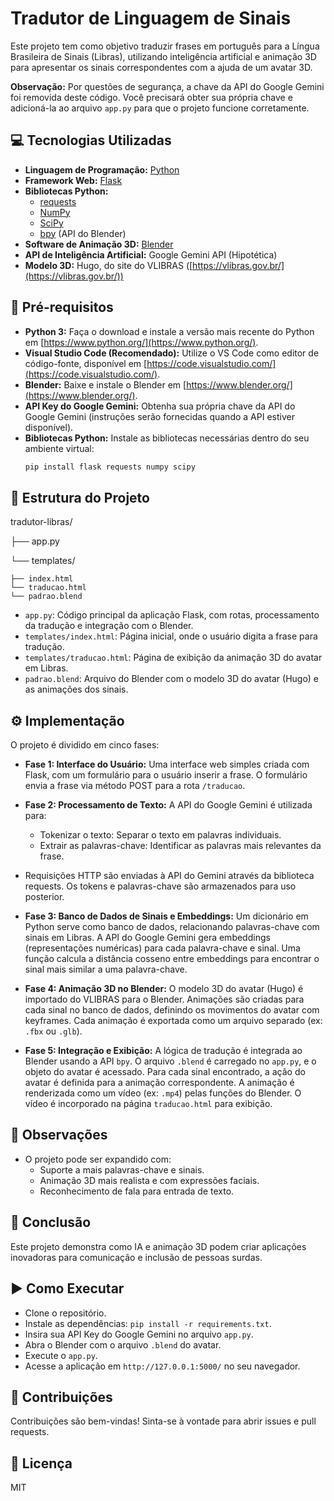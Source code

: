 # Tradutor de Linguagem de Sinais


Este projeto tem como objetivo traduzir frases em português para a Língua Brasileira de Sinais (Libras), utilizando inteligência artificial e animação 3D para apresentar os sinais correspondentes com a ajuda de um avatar 3D.

**Observação:** Por questões de segurança, a chave da API do Google Gemini foi removida deste código. Você precisará obter sua própria chave e adicioná-la ao arquivo `app.py` para que o projeto funcione corretamente. 

## 💻 Tecnologias Utilizadas

* **Linguagem de Programação:** [Python](https://www.python.org/)
* **Framework Web:** [Flask](https://flask.palletsprojects.com/en/2.2.x/)
* **Bibliotecas Python:**
    * [requests](https://docs.python-requests.org/en/latest/)
    * [NumPy](https://numpy.org/)
    * [SciPy](https://scipy.org/)
    * [bpy](https://docs.blender.org/api/current/bpy.ops.html) (API do Blender)
* **Software de Animação 3D:** [Blender](https://www.blender.org/)
* **API de Inteligência Artificial:** Google Gemini API (Hipotética)
* **Modelo 3D:** Hugo, do site do VLIBRAS ([https://vlibras.gov.br/](https://vlibras.gov.br/))

## 🚀 Pré-requisitos

* **Python 3:** Faça o download e instale a versão mais recente do Python em [https://www.python.org/](https://www.python.org/).
* **Visual Studio Code (Recomendado):** Utilize o VS Code como editor de código-fonte, disponível em [https://code.visualstudio.com/](https://code.visualstudio.com/).
* **Blender:** Baixe e instale o Blender em [https://www.blender.org/](https://www.blender.org/).
* **API Key do Google Gemini:** Obtenha sua própria chave da API do Google Gemini (instruções serão fornecidas quando a API estiver disponível).
* **Bibliotecas Python:** Instale as bibliotecas necessárias dentro do seu ambiente virtual:
  ```bash
  pip install flask requests numpy scipy

## 📂 Estrutura do Projeto

tradutor-libras/

├── app.py

└── templates/

    ├── index.html
    └── traducao.html
    └── padrao.blend

* `app.py`: Código principal da aplicação Flask, com rotas, processamento da tradução e integração com o Blender.
* `templates/index.html`: Página inicial, onde o usuário digita a frase para tradução.
* `templates/traducao.html`: Página de exibição da animação 3D do avatar em Libras.
* `padrao.blend`: Arquivo do Blender com o modelo 3D do avatar (Hugo) e as animações dos sinais.

## ⚙️ Implementação

O projeto é dividido em cinco fases:

* **Fase 1: Interface do Usuário:** Uma interface web simples criada com Flask, com um formulário para o usuário inserir a frase. O formulário envia a frase via método POST para a rota `/traducao`.

* **Fase 2: Processamento de Texto:** A API do Google Gemini é utilizada para:
    * Tokenizar o texto: Separar o texto em palavras individuais.
    * Extrair as palavras-chave: Identificar as palavras mais relevantes da frase.
* Requisições HTTP são enviadas à API do Gemini através da biblioteca requests. Os tokens e palavras-chave são armazenados para uso posterior.

* **Fase 3: Banco de Dados de Sinais e Embeddings:** Um dicionário em Python serve como banco de dados, relacionando palavras-chave com sinais em Libras. A API do Google Gemini gera embeddings (representações numéricas) para cada palavra-chave e sinal. Uma função calcula a distância cosseno entre embeddings para encontrar o sinal mais similar a uma palavra-chave.

* **Fase 4: Animação 3D no Blender:** O modelo 3D do avatar (Hugo) é importado do VLIBRAS para o Blender. Animações são criadas para cada sinal no banco de dados, definindo os movimentos do avatar com keyframes. Cada animação é exportada como um arquivo separado (ex: `.fbx` ou `.glb`).

* **Fase 5: Integração e Exibição:** A lógica de tradução é integrada ao Blender usando a API `bpy`. O arquivo `.blend` é carregado no `app.py`, e o objeto do avatar é acessado. Para cada sinal encontrado, a ação do avatar é definida para a animação correspondente. A animação é renderizada como um vídeo (ex: `.mp4`) pelas funções do Blender. O vídeo é incorporado na página `traducao.html` para exibição.

## 📝 Observações


* O projeto pode ser expandido com:
    * Suporte a mais palavras-chave e sinais.
    * Animação 3D mais realista e com expressões faciais.
    * Reconhecimento de fala para entrada de texto.

## 🎉 Conclusão

Este projeto demonstra como IA e animação 3D podem criar aplicações inovadoras para comunicação e inclusão de pessoas surdas.

## ▶️ Como Executar

* Clone o repositório.
* Instale as dependências: `pip install -r requirements.txt`.
* Insira sua API Key do Google Gemini no arquivo `app.py`.
* Abra o Blender com o arquivo `.blend` do avatar.
* Execute o `app.py`.
* Acesse a aplicação em `http://127.0.0.1:5000/` no seu navegador.

## 🤝 Contribuições

Contribuições são bem-vindas! Sinta-se à vontade para abrir issues e pull requests.

## 📄 Licença

MIT
